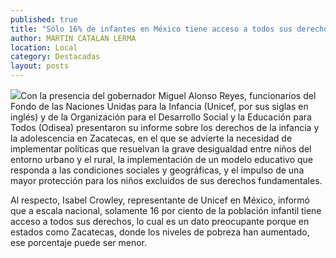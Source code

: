 ```yaml
---
published: true
title: "Sólo 16% de infantes en México tiene acceso a todos sus derechos; en Zacatecas la cifra puede ser menor: Unicef"
author: MARTIN CATALAN LERMA
location: Local
category: Destacadas
layout: posts
---
```


![](http://i.imgur.com/yAbyKvym.jpg)Con la presencia del gobernador Miguel Alonso Reyes, funcionarios del Fondo de las Naciones Unidas para la Infancia (Unicef, por sus siglas en inglés) y de la Organización para el Desarrollo Social y la Educación para Todos (Odisea) presentaron su informe sobre los derechos de la infancia y la adolescencia en Zacatecas, en el que se advierte la necesidad de implementar políticas que resuelvan la grave desigualdad entre niños del entorno urbano y el rural, la implementación de un modelo educativo que responda a las condiciones sociales y geográficas, y el impulso de una mayor protección para los niños excluidos de sus derechos fundamentales.

Al respecto, Isabel Crowley, representante de Unicef en México, informó que a escala nacional, solamente 16 por ciento de la población infantil tiene acceso a todos sus derechos, lo cual es un dato preocupante porque en estados como Zacatecas, donde los niveles de pobreza han aumentado, ese porcentaje puede ser menor.
